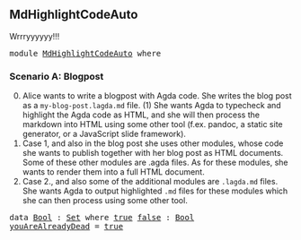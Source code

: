 ## MdHighlightCodeAuto

Wrrryyyyyy!!!

<pre class="Agda"><a id="48" class="Keyword">module</a> <a id="55" href="MdHighlightCodeAuto.html" class="Module">MdHighlightCodeAuto</a> <a id="75" class="Keyword">where</a>
</pre>
### Scenario A: Blogpost

0. Alice wants to write a blogpost with Agda code. She writes the blog post as a `my-blog-post.lagda.md` file. (1) She wants Agda to typecheck and highlight the Agda code as HTML, and she will then process the markdown into HTML using some other tool (f.ex. pandoc, a static site generator, or a JavaScript slide framework).
0. Case 1, and also in the blog post she uses other modules, whose code she wants to publish together with her blog post as HTML documents. Some of these other modules are .agda files. As for these modules, she wants to render them into a full HTML document.
0. Case 2., and also some of the additional modules are `.lagda.md` files. She wants Agda to output highlighted `.md` files for these modules which she can then process using some other tool.

<pre class="Agda"><a id="897" class="Keyword">data</a> <a id="Bool"></a><a id="902" href="MdHighlightCodeAuto.html#902" class="Datatype">Bool</a> <a id="907" class="Symbol">:</a> <a id="909" href="Agda.Primitive.html#311" class="Primitive">Set</a> <a id="913" class="Keyword">where</a> <a id="Bool.true"></a><a id="919" href="MdHighlightCodeAuto.html#919" class="InductiveConstructor">true</a> <a id="Bool.false"></a><a id="924" href="MdHighlightCodeAuto.html#924" class="InductiveConstructor">false</a> <a id="930" class="Symbol">:</a> <a id="932" href="MdHighlightCodeAuto.html#902" class="Datatype">Bool</a>
<a id="youAreAlreadyDead"></a><a id="937" href="MdHighlightCodeAuto.html#937" class="Function">youAreAlreadyDead</a> <a id="955" class="Symbol">=</a> <a id="957" href="MdHighlightCodeAuto.html#919" class="InductiveConstructor">true</a>
</pre>

